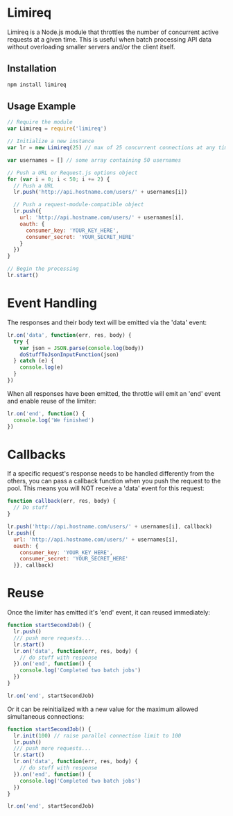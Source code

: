 # Limireq

Limireq is a Node.js module that throttles the number of concurrent active requests at a given time. This is useful when batch processing API data without overloading smaller servers and/or the client itself.

## Installation

```bash
npm install limireq
```

## Usage Example

```js
// Require the module
var Limireq = require('limireq')

// Initialize a new instance
var lr = new Limireq(25) // max of 25 concurrent connections at any time

var usernames = [] // some array containing 50 usernames

// Push a URL or Request.js options object
for (var i = 0; i < 50; i += 2) {
  // Push a URL
  lr.push('http://api.hostname.com/users/' + usernames[i])

  // Push a request-module-compatible object
  lr.push({
    url: 'http://api.hostname.com/users/' + usernames[i],
    oauth: {
      consumer_key: 'YOUR_KEY_HERE',
      consumer_secret: 'YOUR_SECRET_HERE'
    }
  })
}

// Begin the processing
lr.start()
```

# Event Handling

The responses and their body text will be emitted via the 'data' event:

```js
lr.on('data', function(err, res, body) {
  try {
    var json = JSON.parse(console.log(body))
    doStuffToJsonInputFunction(json)
  } catch (e) {
    console.log(e)
  }
})
```

When all responses have been emitted, the throttle will emit an 'end' event and enable reuse of the limiter:

```js
lr.on('end', function() {
  console.log('We finished')
})
```

# Callbacks

If a specific request's response needs to be handled differently from the others, you can pass a callback function when you push the request to the pool. This means you will NOT receive a 'data' event for this request:

```js
function callback(err, res, body) {
  // Do stuff
}

lr.push('http://api.hostname.com/users/' + usernames[i], callback)
lr.push({
  url: 'http://api.hostname.com/users/' + usernames[i],
  oauth: {
    consumer_key: 'YOUR_KEY_HERE',
    consumer_secret: 'YOUR_SECRET_HERE'
  }}, callback)
```

# Reuse

Once the limiter has emitted it's 'end' event, it can reused immediately:

```js
function startSecondJob() {
  lr.push()
  /// push more requests...
  lr.start()
  lr.on('data', function(err, res, body) {
    // do stuff with response
  }).on('end', function() {
    console.log('Completed two batch jobs')
  })
}

lr.on('end', startSecondJob)
```

Or it can be reinitialized with a new value for the maximum allowed simultaneous connections:

```js
function startSecondJob() {
  lr.init(100) // raise parallel connection limit to 100
  lr.push()
  /// push more requests...
  lr.start()
  lr.on('data', function(err, res, body) {
    // do stuff with response
  }).on('end', function() {
    console.log('Completed two batch jobs')
  })
}

lr.on('end', startSecondJob)
```
